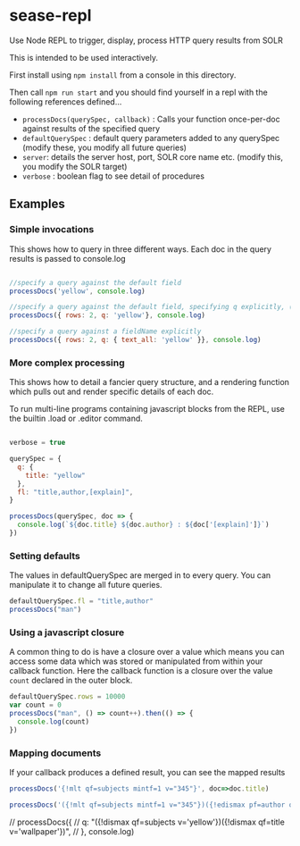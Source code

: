 # sease-repl

Use Node REPL to trigger, display, process HTTP query results from SOLR

This is intended to be used interactively. 

First install using `npm install` from a console in this directory.

Then call `npm run start` and you should find yourself in a repl with the following
references defined...

* `processDocs(querySpec, callback)` : Calls your function once-per-doc against results of the specified query
* `defaultQuerySpec` : default query parameters added to any querySpec (modify these, you modify all future queries)
* `server`: details the server host, port, SOLR core name etc. (modify this, you modify the SOLR target)
* `verbose` : boolean flag to see detail of procedures

## Examples

### Simple invocations

This shows how to query in three different ways. Each doc in the query results is passed to console.log

```js

//specify a query against the default field 
processDocs('yellow', console.log)

//specify a query against the default field, specifying q explicitly, (alongside other parameters in querySpec) 
processDocs({ rows: 2, q: 'yellow'}, console.log)

//specify a query against a fieldName explicitly
processDocs({ rows: 2, q: { text_all: 'yellow' }}, console.log)

```

### More complex processing

This shows how to detail a fancier query structure, and a rendering function which pulls out and render specific details of each doc.

To run multi-line programs containing javascript blocks from the REPL, use the builtin .load or .editor command.

```js

verbose = true

querySpec = {
  q: {
    title: "yellow"
  },
  fl: "title,author,[explain]",
}

processDocs(querySpec, doc => {
  console.log(`${doc.title} ${doc.author} : ${doc['[explain]']}`)
})

```

### Setting defaults 

The values in defaultQuerySpec are merged in to every query. You can manipulate it
to change all future queries.

```js
defaultQuerySpec.fl = "title,author"
processDocs("man")
```


### Using a javascript closure

A common thing to do is have a closure over a value which means you can 
access some data which was stored or manipulated from within your callback
function. Here the callback function is a closure over the value `count` 
declared in the outer block.

```js
defaultQuerySpec.rows = 10000
var count = 0
processDocs("man", () => count++).then(() => {
  console.log(count)
})
```

### Mapping documents 

If your callback produces a defined result, you can see the mapped results

```js
processDocs('{!mlt qf=subjects mintf=1 v="345"}', doc=>doc.title)

processDocs('({!mlt qf=subjects mintf=1 v="345"})({!edismax pf=author qf=author v="edgar allen poe"})', doc=>doc.author)

```

// processDocs({
//   q: "({!dismax qf=subjects v='yellow'})({!dismax qf=title v='wallpaper'})",
// }, console.log)
